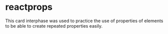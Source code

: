 # reactprops

This card interphase was used to practice the use of properties of elements to be able to create repeated properties easily. 
